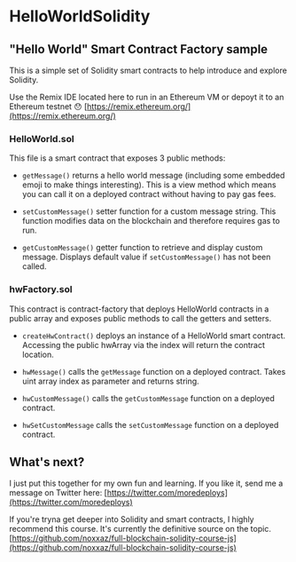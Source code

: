 # HelloWorldSolidity

## "Hello World" Smart Contract Factory sample

This is a simple set of Solidity smart contracts to help introduce and explore Solidity.

Use the Remix IDE located here to run in an Ethereum VM or depoyt it to an Ethereum testnet 😯
 [https://remix.ethereum.org/](https://remix.ethereum.org/)


### HelloWorld.sol
This file is a smart contract that exposes 3 public methods:

- `getMessage()` returns a hello world message (including some embedded emoji to make things interesting). This is a view method which means you can call it on a deployed contract without having to pay gas fees.

- `setCustomMessage()` setter function for a custom message string. This function modifies data on the blockchain and therefore requires gas to run.

- `getCustomMessage()` getter function to retrieve and display custom message. Displays default value if `setCustomMessage()` has not been called.

### hwFactory.sol
This contract is contract-factory that deploys HelloWorld contracts in a public array and exposes public methods to call the getters and setters.

- `createHwContract()` deploys an instance of a HelloWorld smart contract. Accessing the public hwArray via the index will return the contract location.

- `hwMessage()` calls the `getMessage` function on a deployed contract. Takes uint array index as parameter and returns string.

- `hwCustomMessage()` calls the `getCustomMessage` function on a deployed contract. 

- `hwSetCustomMessage` calls the `setCustomMessage` function on a deployed contract.


## What's next?
I just put this together for my own fun and learning. If you like it, send me a message on Twitter here: [https://twitter.com/moredeploys](https://twitter.com/moredeploys)

If you're tryna get deeper into Solidity and smart contracts, I highly recommend this course. It's currently the definitive source on the topic.
[https://github.com/noxxaz/full-blockchain-solidity-course-js](https://github.com/noxxaz/full-blockchain-solidity-course-js)